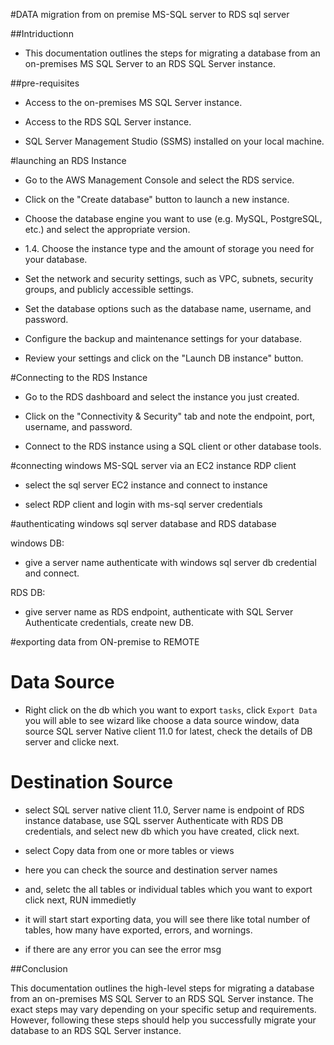 #DATA migration from on premise MS-SQL server to RDS sql server

##Intriductionn 

  * This documentation outlines the steps for migrating a database from an on-premises MS SQL Server to an RDS SQL Server instance.

##pre-requisites

  * Access to the on-premises MS SQL Server instance.
 
  * Access to the RDS SQL Server instance.
 
  * SQL Server Management Studio (SSMS) installed on your local machine.

#launching an RDS Instance

  * Go to the AWS Management Console and select the RDS service.

  * Click on the "Create database" button to launch a new instance.

  * Choose the database engine you want to use (e.g. MySQL, PostgreSQL, etc.) and select the appropriate version.

  * 1.4. Choose the instance type and the amount of storage you need for your database.

  *  Set the network and security settings, such as VPC, subnets, security groups, and publicly accessible settings.

  *  Set the database options such as the database name, username, and password.

  *  Configure the backup and maintenance settings for your database.

  * Review your settings and click on the "Launch DB instance" button.

#Connecting to the RDS Instance

  * Go to the RDS dashboard and select the instance you just created.
  
  * Click on the "Connectivity & Security" tab and note the endpoint, port, username, and password.
  
  * Connect to the RDS instance using a SQL client or other database tools.

#connecting windows MS-SQL server via an EC2 instance RDP client

  * select the sql server EC2 instance and connect to instance
 
  * select RDP client and login with ms-sql server credentials

#authenticating windows sql server database and RDS database 
  
 windows DB:

  * give a server name authenticate with windows sql server db credential and connect.

 RDS DB:
  
  * give server name as RDS endpoint, authenticate with SQL Server Authenticate credentials, create new DB.

#exporting data from ON-premise to REMOTE

 # Data Source

  * Right click on the db which you want to export `tasks`, click `Export Data` you will able to see wizard like choose a data source window, data source SQL server Native client 11.0 for latest, check the details of DB server and clicke next.  
  
 # Destination Source

  * select SQL server native client 11.0, Server name is endpoint of RDS instance database, use SQL sserver Authenticate with RDS DB credentials, and select new db which you have created, click next.
 
  * select Copy data from one or more tables or views
  
  * here you can check the source and destination server names 

  * and, seletc the all tables or individual tables which you want to export click next, RUN immedietly 
  
  * it will start start exporting data, you will see there like total number of tables, how many have exported, errors, and wornings.
  
  * if there are any error you can see the error msg 

##Conclusion

  This documentation outlines the high-level steps for migrating a database from an on-premises MS SQL Server to an RDS SQL Server instance. The exact steps may vary depending on your specific setup and requirements. However, following these steps should help you successfully migrate your database to an RDS SQL Server instance.





